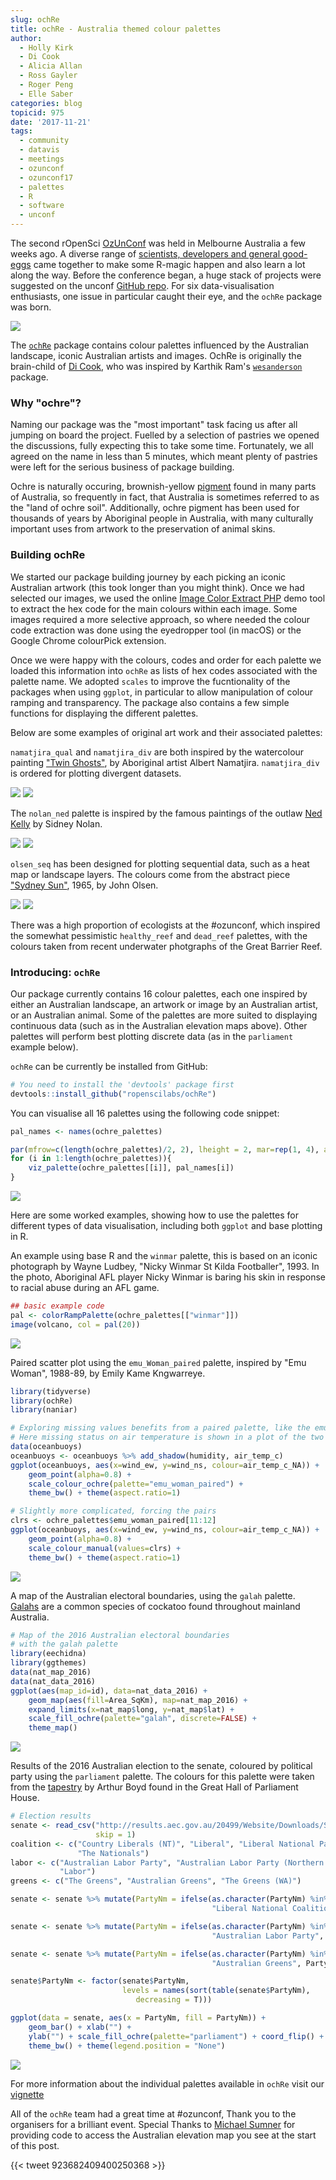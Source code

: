 ```yaml
---
slug: ochRe
title: ochRe - Australia themed colour palettes
author:
  - Holly Kirk
  - Di Cook
  - Alicia Allan
  - Ross Gayler
  - Roger Peng
  - Elle Saber
categories: blog
topicid: 975
date: '2017-11-21'
tags:
  - community
  - datavis
  - meetings
  - ozunconf
  - ozunconf17
  - palettes
  - R
  - software
  - unconf
---
```


<script async src="https://platform.twitter.com/widgets.js" charset="utf-8"></script>

The second rOpenSci [OzUnConf](https://ozunconf17.ropensci.org/) was held in Melbourne Australia a few weeks ago. A diverse range of [scientists, developers and general good-eggs](/blog/2017/10/31/ozunconf2017/) came together to make some R-magic happen and also learn a lot along the way. Before the conference began, a huge stack of projects were suggested on the unconf  [GitHub repo](https://github.com/ropensci/ozunconf17/issues). For six data-visualisation enthusiasts, one issue in particular caught their eye, and the `ochRe` package was born.

![](/img/blog-images/2017-11-21-ochRe/AusElevationExamplePalettes.png)

The [`ochRe`](https://github.com/ropenscilabs/ochRe) package contains colour palettes influenced by the Australian landscape, iconic Australian artists and images. OchRe is originally the brain-child of [Di Cook](https://twitter.com/visnut), who was inspired by Karthik Ram's [`wesanderson`](https://github.com/karthik/wesanderson) package.  

### Why "ochre"?

Naming our package was the "most important" task facing us after all jumping on board the project. Fuelled by a selection of pastries we opened the discussions, fully expecting this to take some time. Fortunately, we all agreed on the name in less than 5 minutes, which meant plenty of pastries were left for the serious business of package building. 

Ochre is naturally occuring, brownish-yellow [pigment](https://en.wikipedia.org/wiki/Ochre) found in many parts of Australia, so frequently in fact, that Australia is sometimes referred to as the "land of ochre soil". Additionally, ochre pigment has been used for thousands of years by Aboriginal people in Australia, with many culturally important uses from artwork to the preservation of animal skins.

### Building ochRe

We started our package building journey by each picking an iconic Australian artwork (this took longer than you might think). Once we had selected our images, we used the online [Image Color Extract PHP](https://www.coolphptools.com/color_extract) demo tool to extract the hex code for the main colours within each image. Some images required a more selective approach, so where needed the colour code extraction was done using the eyedropper tool (in macOS) or the Google Chrome colourPick extension. 

Once we were happy with the colours, codes and order for each palette we loaded this information into `ochRe` as lists of hex codes associated with the palette name. We adopted `scales` to improve the fucntionality of the packages when using `ggplot`, in particular to allow manipulation of colour ramping and transparency. The package also contains a few simple functions for displaying the different palettes.

Below are some examples of original art work and their associated palettes:

`namatjira_qual` and `namatjira_div` are both inspired by the watercolour painting ["Twin Ghosts"](https://www.menziesartbrands.com/items/twin-ghosts), by Aboriginal artist Albert Namatjira. `namatjira_div` is ordered for plotting divergent datasets.

![](/img/blog-images/2017-11-21-ochRe/TwinGhosts_AlbertNamatjira.jpg)
![](/img/blog-images/2017-11-21-ochRe/namatjira_qual.png)

The `nolan_ned` palette is inspired by the famous paintings of the outlaw [Ned Kelly](https://cs.nga.gov.au/detail.cfm?irn=28926) by Sidney Nolan.

![](/img/blog-images/2017-11-21-ochRe/nedKelly_sidneyNolan.jpg)
![](/img/blog-images/2017-11-21-ochRe/nolan_ned.png)

`olsen_seq` has been designed for plotting sequential data, such as a heat map or landscape layers. The colours come from the abstract piece ["Sydney Sun"](https://artsearch.nga.gov.au/Detail-LRG.cfm?IRN=26102), 1965, by John Olsen.

![](/img/blog-images/2017-11-21-ochRe/sydneySun_johnOlsen.jpg)
![](/img/blog-images/2017-11-21-ochRe/olsen_seq.png)

There was a high proportion of ecologists at the #ozunconf, which inspired the somewhat pessimistic `healthy_reef` and `dead_reef` palettes, with the colours taken from recent underwater photgraphs of the Great Barrier Reef.

### Introducing: `ochRe`

Our package currently contains 16 colour palettes, each one inspired by either an Australian landscape, an artwork or image by an Australian artist, or an Australian animal. Some of the palettes are more suited to displaying continuous data (such as in the Australian elevation maps above). Other palettes will perform best plotting discrete data (as in the `parliament` example below).

`ochRe` can be currently be installed from GitHub:

```r
# You need to install the 'devtools' package first
devtools::install_github("ropenscilabs/ochRe")
```

You can visualise all 16 palettes using the following code snippet:

```r
pal_names <- names(ochre_palettes)

par(mfrow=c(length(ochre_palettes)/2, 2), lheight = 2, mar=rep(1, 4), adj = 0)
for (i in 1:length(ochre_palettes)){
    viz_palette(ochre_palettes[[i]], pal_names[i])
}
```
![](/img/blog-images/2017-11-21-ochRe/ochrePalettes.png)

Here are some worked examples, showing how to use the palettes for different types of data visualisation, including both `ggplot` and base plotting in R.

An example using base R and the `winmar` palette, this is based on an iconic photograph by Wayne Ludbey, "Nicky Winmar St Kilda Footballer", 1993. In the photo, Aboriginal AFL player Nicky Winmar is baring his skin in response to racial abuse during an AFL game.

```r
## basic example code
pal <- colorRampPalette(ochre_palettes[["winmar"]])
image(volcano, col = pal(20))
```
![](/img/blog-images/2017-11-21-ochRe/VolcanoWithWinmar.png)

Paired scatter plot using the `emu_Woman_paired` palette, inspired by "Emu Woman", 1988-89, by Emily Kame Kngwarreye.

```r
library(tidyverse)
library(ochRe)
library(naniar)

# Exploring missing values benefits from a paired palette, like the emu women
# Here missing status on air temperature is shown in a plot of the two wind variables
data(oceanbuoys)
oceanbuoys <- oceanbuoys %>% add_shadow(humidity, air_temp_c) 
ggplot(oceanbuoys, aes(x=wind_ew, y=wind_ns, colour=air_temp_c_NA)) + 
    geom_point(alpha=0.8) + 
    scale_colour_ochre(palette="emu_woman_paired") +
    theme_bw() + theme(aspect.ratio=1)

# Slightly more complicated, forcing the pairs
clrs <- ochre_palettes$emu_woman_paired[11:12]
ggplot(oceanbuoys, aes(x=wind_ew, y=wind_ns, colour=air_temp_c_NA)) + 
    geom_point(alpha=0.8) + 
    scale_colour_manual(values=clrs) +
    theme_bw() + theme(aspect.ratio=1)
```
![](/img/blog-images/2017-11-21-ochRe/Ochre_Example1.png)

A map of the Australian electoral boundaries, using the `galah` palette. [Galahs](https://en.wikipedia.org/wiki/Galah) are a common species of cockatoo found throughout mainland Australia.

```r
# Map of the 2016 Australian electoral boundaries
# with the galah palette
library(eechidna)
library(ggthemes)
data(nat_map_2016)
data(nat_data_2016)
ggplot(aes(map_id=id), data=nat_data_2016) +
    geom_map(aes(fill=Area_SqKm), map=nat_map_2016) +
    expand_limits(x=nat_map$long, y=nat_map$lat) + 
    scale_fill_ochre(palette="galah", discrete=FALSE) +
    theme_map()
```
![](/img/blog-images/2017-11-21-ochRe/Ochre_Example2.png)

Results of the 2016 Australian election to the senate, coloured by political party using the `parliament` palette. The colours for this palette were taken from the [tapestry](https://www.aph.gov.au/~/media/06%20Visit%20Parliament/66%20Parl%20House%20Art%20Collection/661%20five%20treasures/five%20treasures%20detail%20pics/M19840057UntitledBOYDunframed.png?la=en) by Arthur Boyd found in the Great Hall of Parliament House.

```r
# Election results
senate <- read_csv("http://results.aec.gov.au/20499/Website/Downloads/SenateSenatorsElectedDownload-20499.csv", 
                   skip = 1)
coalition <- c("Country Liberals (NT)", "Liberal", "Liberal National Party of Queensland", 
               "The Nationals")
labor <- c("Australian Labor Party", "Australian Labor Party (Northern Territory) Branch", 
           "Labor")
greens <- c("The Greens", "Australian Greens", "The Greens (WA)")

senate <- senate %>% mutate(PartyNm = ifelse(as.character(PartyNm) %in% coalition, 
                                             "Liberal National Coalition", PartyNm))

senate <- senate %>% mutate(PartyNm = ifelse(as.character(PartyNm) %in% labor, 
                                             "Australian Labor Party", PartyNm))

senate <- senate %>% mutate(PartyNm = ifelse(as.character(PartyNm) %in% greens, 
                                             "Australian Greens", PartyNm))

senate$PartyNm <- factor(senate$PartyNm, 
                         levels = names(sort(table(senate$PartyNm), 
                            decreasing = T)))

ggplot(data = senate, aes(x = PartyNm, fill = PartyNm)) + 
    geom_bar() + xlab("") + 
    ylab("") + scale_fill_ochre(palette="parliament") + coord_flip() + 
    theme_bw() + theme(legend.position = "None") 
```

![](/img/blog-images/2017-11-21-ochRe/Ochre_Example3.png)


For more information about the individual palettes available in `ochRe` visit our [vignette](https://github.com/ropenscilabs/ochRe/tree/master/vignettes)


All of the `ochRe` team had a great time at #ozunconf, Thank you to the organisers for a brilliant event. Special Thanks to [Michael Sumner](https://github.com/mdsumner) for providing code to access the Australian elevation map you see at the start of this post.


{{< tweet 923682409400250368 >}}


